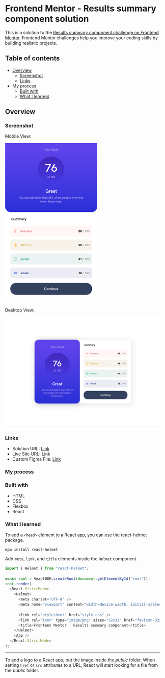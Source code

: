 # Frontend Mentor - Results summary component solution

This is a solution to the [Results summary component challenge on Frontend Mentor](https://www.frontendmentor.io/challenges/results-summary-component-CE_K6s0maV). Frontend Mentor challenges help you improve your coding skills by building realistic projects.

## Table of contents

- [Overview](#overview)
  - [Screenshot](#screenshot)
  - [Links](#links)
- [My process](#my-process)
  - [Built with](#built-with)
  - [What I learned](#what-i-learned)

## Overview

### Screenshot

Mobile View:

<img src='./src/assets/images/2023-03-08-17-11-20.png' width='300'>

Desktop View:

<img src='./src/assets/images/2023-03-09-10-22-10.png' width='600'>

### Links

- Solution URL: [Link](https://github.com/jerryren527/results-summary-component-react)
- Live Site URL: [Link](https://jerryren527.github.io/results-summary-component-react/)
- Custom Figma File: [Link](https://www.figma.com/file/CoyaiGK65EDfxxG6gBsYqK/results-summary-component?node-id=0%3A1&t=ymMQQHLFnNxsrOfO-1)

### My process

### Built with

- HTML
- CSS
- Flexbox
- React

### What I learned

To add a `<head>` element to a React app, you can use the react-helmet package.

```
npm install react-helmet
```

Add `meta`, `link`, and `title` elements inside the `Helmet` component.

```js
import { Helmet } from "react-helmet";

const root = ReactDOM.createRoot(document.getElementById("root"));
root.render(
  <React.StrictMode>
    <Helmet>
      <meta charset="UTF-8" />
      <meta name="viewport" content="width=device-width, initial-scale=1.0" />

      <link rel="stylesheet" href="style.css" />
      <link rel="icon" type="image/png" sizes="32x32" href="favicon-32x32.png" />
      <title>Frontend Mentor | Results summary component</title>
    </Helmet>
    <App />
  </React.StrictMode>
);
```

---

To add a logo to a React app, put the image inside the _public_ folder. When setting `href` or `src` attributes to a URL, React will start looking for a file from the _public_ folder.
